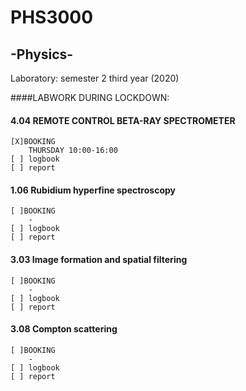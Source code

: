 # PHS3000 
## -Physics-
Laboratory: semester 2 third year (2020) 

####LABWORK DURING LOCKDOWN:
#### 4.04 REMOTE CONTROL BETA-RAY SPECTROMETER
    [X]BOOKING
        THURSDAY 10:00-16:00
    [ ] logbook
    [ ] report

#### 1.06 Rubidium hyperfine spectroscopy
    [ ]BOOKING
        -
    [ ] logbook
    [ ] report

#### 3.03 Image formation and spatial filtering
    [ ]BOOKING
        -
    [ ] logbook
    [ ] report

#### 3.08 Compton scattering
    [ ]BOOKING
        -
    [ ] logbook
    [ ] report